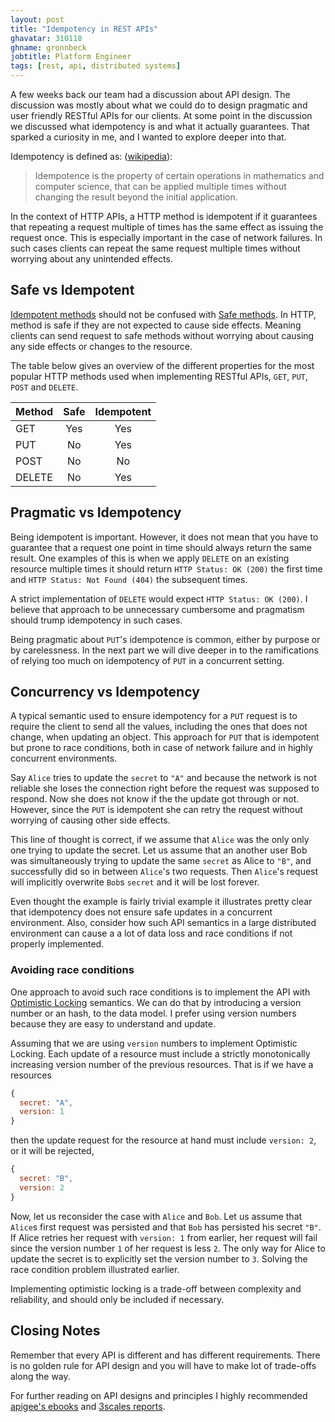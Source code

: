 ```yaml
---
layout: post
title: "Idempotency in REST APIs"
ghavatar: 310118
ghname: gronnbeck
jobtitle: Platform Engineer
tags: [rest, api, distributed systems]
---
```


A few weeks back our team had a discussion about API design. The discussion was
mostly about what we could do to design pragmatic and user friendly RESTful APIs for our clients.
At some point in the discussion we discussed what idempotency is and what it
actually guarantees. That sparked a curiosity in me, and I wanted to explore deeper
into that.

Idempotency is defined as: ([wikipedia](https://en.wikipedia.org/wiki/Idempotence)):

> Idempotence is the property of certain operations in mathematics and computer
> science, that can be applied multiple times without changing the result beyond
> the initial application.

In the context of HTTP APIs, a HTTP method is idempotent if it guarantees that
repeating a request multiple of times has the same effect as issuing
the request once. This is especially important in the case of network failures. In
such cases clients can repeat the same request multiple times without worrying
about any unintended effects.

## Safe vs Idempotent
[Idempotent methods](https://tools.ietf.org/html/rfc7231#section-4.2.2)
should not be confused with
[Safe methods](https://tools.ietf.org/html/rfc7231#section-4.2.1).
In HTTP, method is safe if they are not expected to cause side effects.
Meaning clients can send request to safe methods without worrying about
causing any side effects or changes to the resource.

The table below gives an overview of the different properties for the most
popular HTTP methods used when implementing RESTful APIs,
``GET``, ``PUT``, ``POST`` and ``DELETE``.

| Method | Safe | Idempotent |
|:-------|:----:|:----------:|
| GET    | Yes  | Yes        |
| PUT    | No   | Yes        |
| POST   | No   | No         |
| DELETE | No   | Yes        |


## Pragmatic vs Idempotency

Being idempotent is important. However, it does not mean that you
have to guarantee that a request one point in time should always return
the same result. One examples of this is when we apply ``DELETE`` on
an existing resource multiple times it should return ``HTTP Status: OK (200)``
the first time and ``HTTP Status: Not Found (404)`` the subsequent times.

A strict implementation of ``DELETE`` would expect ``HTTP Status: OK (200)``.
I believe that approach to be unnecessary cumbersome and pragmatism should
trump idempotency in such cases.

Being pragmatic about ``PUT``'s idempotence is common, either by purpose or by
carelessness. In the next part we will dive deeper in to the ramifications of
relying too much on idempotency of ``PUT`` in a concurrent setting.

## Concurrency vs Idempotency

A typical semantic used to ensure idempotency for a ``PUT`` request is to
require the client to send all the values, including the ones
that does not change, when updating an object. This approach for ``PUT`` that is idempotent but prone to race conditions, both in case of
network failure and in highly concurrent environments.

Say ``Alice`` tries to update the ``secret`` to ``"A"`` and because the network
is not reliable she loses the connection right before the request was supposed
to respond. Now she does not know if the the update got through or not. However,
since the ``PUT`` is idempotent she can retry the request without worrying of
causing other side effects.

This line of thought is correct, if we assume that ``Alice`` was the only only one
trying to update the secret. Let us assume that an another user Bob
was simultaneously trying to update the same ``secret`` as Alice to ``"B"``,
and successfully did so in between ``Alice``'s two requests.  Then ``Alice``'s
request will implicitly overwrite ``Bob``s ``secret`` and it will be lost forever.

Even thought the example is fairly trivial example it illustrates pretty clear
that idempotency does not ensure safe updates in a concurrent environment.
Also, consider how such API semantics in a large distributed environment can
cause a a lot of data loss and race conditions if not properly implemented.

### Avoiding race conditions
One approach to avoid such race conditions is to implement the API with
[Optimistic Locking](http://stackoverflow.com/questions/129329/optimistic-vs-pessimistic-locking)
semantics. We can do that by introducing a version number or an hash, to the data model. I prefer using version numbers because
they are easy to understand and update.

Assuming that we are using ``version`` numbers to implement Optimistic Locking.
Each update of a resource must include a strictly monotonically increasing
version number of the previous resources. That is if we have a resources

```js
{
  secret: "A",
  version: 1
}
```

then the update request for the resource at hand must include ``version: 2``, or
it will be rejected,

```js
{
  secret: "B",
  version: 2
}
```

Now, let us reconsider the case with ``Alice`` and ``Bob``. Let us assume that
``Alice``s first request was persisted and that ``Bob`` has persisted his secret
``"B"``. If Alice retries her request with ``version: 1`` from earlier, her request
will fail since the version number ``1`` of her request is less ``2``.
The only way for Alice to update the secret is to explicitly set the version
number to ``3``. Solving the race condition problem illustrated earlier.

Implementing optimistic locking is a trade-off between complexity
and reliability, and should only be included if necessary.

## Closing Notes

Remember that every API is different and has different requirements.
There is no golden rule for API design and you will have to make
lot of trade-offs along the way.

For further reading on API designs and principles I highly recommended
[apigee's ebooks](http://apigee.com/about/resources/ebooks) and [3scales reports](http://www.3scale.net/resources/reports/).
